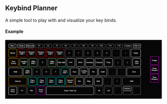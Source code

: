 ## Keybind Planner

A simple tool to play with and visualize your key binds.

#### Example

![Example planning](img/example.png)

